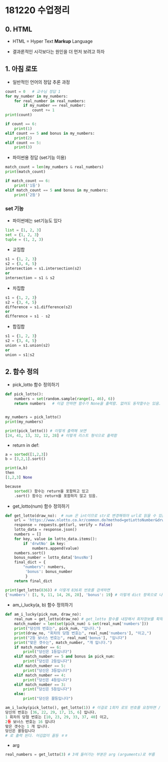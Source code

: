 # 181220 수업정리



## 0. HTML





* HTML = Hyper Text **Markup** Language

* 결과론적인 시각보다는 원인을 더 먼저 보려고 하자



## 1. 아침 로또



* 일반적인 언어의 정답 추론 과정

```python
count = 0   # 교수님 정답 1
for my_number in my_numbers:
    for real_number in real_numbers:
        if my_number == real_number:
            count += 1
print(count)

if count == 6:
    print(1)
elif count == 5 and bonus in my_numbers:
    print(2)
elif count == 5:
    print(3)
```



* 파이썬용 정답 (set기능 이용)

```python
match_count = len(my_numbers & real_numbers)
print(match_count)

if match_count == 6:
    print('1등')
elif match_count == 5 and bonus in my_numbers:
    print('2등')
```



### set 기능



* 파이썬에는 set기능도 있다

```python
list = [1, 2, 3]
set = {1, 2, 3}
tuple = (1, 2, 3)
```



* 교집합

```python
s1 = {1, 2, 3}
s2 = {3, 4, 5}
intersection = s1.intersection(s2)
or
intersection = s1 & s2
```



* 차집합

```python
s1 = {1, 2, 3}
s2 = {3, 4, 5}
difference = s1.difference(s2)
or
difference = s1 - s2
```



* 합집합

```python
s1 = {1, 2, 3}
s2 = {3, 4, 5}
union = s1.union(s2)
or 
union = s1|s2
```



## 2. 함수 정의



* pick_lotto 함수 정의하기

```python
def pick_lotto():
    numbers = set(random.sample(range(1, 46), 6))
    return numbers   # 이걸 안하면 함수가 None을 출력함. 없어도 동작할수는 있음.


my_numbers = pick_lotto()
print(my_numbers)
```

```python
print(pick_lotto()) # 이렇게 출력해 보면
[24, 41, 13, 32, 12, 28] # 이렇게 리스트 형식으로 출력함
```





* return in def:

```python
a = sorted([1,2,3])
b = [3,2,1].sort()

print(a,b)
then
[1,2,3] None

because
	sorted() 함수는 return을 포함하고 있고
	.sort() 함수는 return을 포함하지 않고 있음.
```



* get_lotto(num) 함수 정의하기

```python
def get_lotto(draw_no):  # num 은 int이므로 str로 변경해줘야 url로 읽을 수 있음
    url = 'https://www.nlotto.co.kr/common.do?method=getLottoNumber&drwNo='+str(draw_no)
    response = requests.get(url, verify = False)
    lotto_data = response.json()
    numbers = []
    for key, value in lotto_data.items():
        if 'drwtNo' in key:
            numbers.append(value)
    numbers.sort()
    bonus_number = lotto_data['bnusNo']
    final_dict = { 
        "numbers": numbers,
         'bonus': bonus_number
         }
    return final_dict
```

```python
print(get_lotto(836)) # 이렇게 836회 번호를 검색하면
{'numbers': [1, 9, 11, 14, 26, 28], 'bonus': 19} # 이렇게 dict 항목으로 나타남
```



* am_i_lucky(a, b) 함수 정의하기

```python
def am_i_lucky(pick_num, draw_no):
    real_num = get_lotto(draw_no) # get_lotto 함수를 내장해서 회차정보를 획득할수 있다.
    match_number = len(set(pick_num) & set(real_num['numbers']))
    print("당신의 번호는", pick_num, "입니다.")
    print(draw_no, "회차의 당첨 번호는", real_num['numbers'], "이고,")
    print("2등 보너스 번호는", real_num['bonus'], "입니다")
    print("맞은 갯수는", match_number, "개 입니다.")
    if match_number == 6:
        print("당신은 1등입니다")
    elif match_number == 5 and bonus in pick_num:
        print("당신은 2등입니다")
    elif match_number == 5:
        print("당신은 3등입니다")
    elif match_number == 4:
        print("당신은 4등입니다")
    elif match_number == 3:
        print("당신은 5등입니다")
    else:
        print("당신은 꼴등입니다")
```

```python
am_i_lucky(pick_lotto(), get_lotto(1)) # 이걸로 1회차 로또 번호를 요청하면 / # print() 함수가 am_i_lucky()함수 안에 내장되어 있음 # print 함수를 따로 또 적용하면 맨 아래에 None이 같이 출력됨
당신의 번호는 [36, 22, 29, 17, 15, 6] 입니다.
1 회차의 당첨 번호는 [10, 23, 29, 33, 37, 40] 이고,
2등 보너스 번호는 16 입니다
맞은 갯수는 1 개 입니다.
당신은 꼴등입니다
# 로 출력 된다. 어김없이 꼴등 ㅎㅎ
```



* arg

```python
real_numbers = get_lotto(3) # 3에 들어가는 부분은 arg (arguments)로 부름
```




